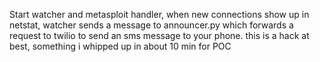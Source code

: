 Start watcher and metasploit handler, when new connections show up in netstat, watcher sends a message to announcer.py which forwards a request to twilio to send an sms message to your phone. this is a hack at best, something i whipped up in about 10 min for POC 
